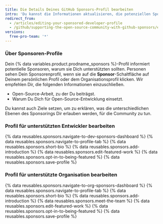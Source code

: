 ```yaml
---
title: Die Details Deines GitHub Sponsors-Profil bearbeiten
intro: 'Du kannst die Informationen aktualisieren, die potenziellen Sponsoren zu Deiner Arbeit angezeigt werden.'
redirect_from:
  - /articles/editing-your-sponsored-developer-profile
  - /github/supporting-the-open-source-community-with-github-sponsors/editing-your-sponsored-developer-profile
versions:
  free-pro-team: '*'
---
```


### Über Sponsoren-Profile

Dein {% data variables.product.prodname_sponsors %}-Profil informiert potentielle Sponsoren, warum sie Dich unterstützten sollten. Personen sehen Dein Sponsorenprofil, wenn sie auf die **Sponsor**-Schaltfläche auf Deinem persönlichen Profil oder dem Organisationsprofil klicken. Wir empfehlen Dir, die folgenden Informationen einzuschließen.

- Open-Source-Arbeit, zu der Du beiträgst.
- Warum Du Dich für Open-Source-Entwicklung einsetzt.

Du kannst auch Ziele setzen, um zu erklären, was die unterschiedlichen Ebenen des Sponsorings Dir erlauben werden, für die Community zu tun.

### Profil für unterstützten Entwickler bearbeiten

{% data reusables.sponsors.navigate-to-dev-sponsors-dashboard %}
{% data reusables.sponsors.navigate-to-profile-tab %}
{% data reusables.sponsors.short-bio %}
{% data reusables.sponsors.add-introduction %}
{% data reusables.sponsors.edit-featured-work %}
{% data reusables.sponsors.opt-in-to-being-featured %}
{% data reusables.sponsors.save-profile %}

### Profil für unterstützte Organisation bearbeiten

{% data reusables.sponsors.navigate-to-org-sponsors-dashboard %}
{% data reusables.sponsors.navigate-to-profile-tab %}
{% data reusables.sponsors.short-bio %}
{% data reusables.sponsors.add-introduction %}
{% data reusables.sponsors.meet-the-team %}
{% data reusables.sponsors.edit-featured-work %}
{% data reusables.sponsors.opt-in-to-being-featured %}
{% data reusables.sponsors.save-profile %}
